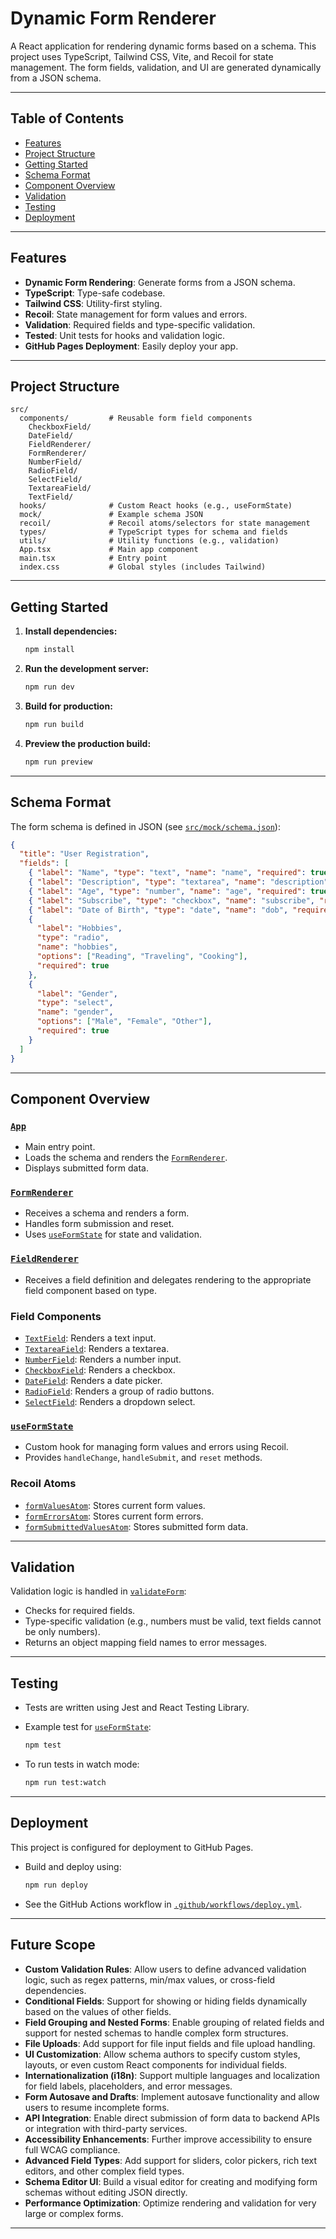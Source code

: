 # Dynamic Form Renderer

A React application for rendering dynamic forms based on a schema. This project uses TypeScript, Tailwind CSS, Vite, and Recoil for state management. The form fields, validation, and UI are generated dynamically from a JSON schema.

---

## Table of Contents

- [Features](#features)
- [Project Structure](#project-structure)
- [Getting Started](#getting-started)
- [Schema Format](#schema-format)
- [Component Overview](#component-overview)
- [Validation](#validation)
- [Testing](#testing)
- [Deployment](#deployment)


---

## Features

- **Dynamic Form Rendering**: Generate forms from a JSON schema.
- **TypeScript**: Type-safe codebase.
- **Tailwind CSS**: Utility-first styling.
- **Recoil**: State management for form values and errors.
- **Validation**: Required fields and type-specific validation.
- **Tested**: Unit tests for hooks and validation logic.
- **GitHub Pages Deployment**: Easily deploy your app.

---

## Project Structure

```
src/
  components/         # Reusable form field components
    CheckboxField/
    DateField/
    FieldRenderer/
    FormRenderer/
    NumberField/
    RadioField/
    SelectField/
    TextareaField/
    TextField/
  hooks/              # Custom React hooks (e.g., useFormState)
  mock/               # Example schema JSON
  recoil/             # Recoil atoms/selectors for state management
  types/              # TypeScript types for schema and fields
  utils/              # Utility functions (e.g., validation)
  App.tsx             # Main app component
  main.tsx            # Entry point
  index.css           # Global styles (includes Tailwind)
```

---

## Getting Started

1. **Install dependencies:**

   ```sh
   npm install
   ```

2. **Run the development server:**

   ```sh
   npm run dev
   ```

3. **Build for production:**

   ```sh
   npm run build
   ```

4. **Preview the production build:**

   ```sh
   npm run preview
   ```

---

## Schema Format

The form schema is defined in JSON (see [`src/mock/schema.json`](src/mock/schema.json)):

```json
{
  "title": "User Registration",
  "fields": [
    { "label": "Name", "type": "text", "name": "name", "required": true },
    { "label": "Description", "type": "textarea", "name": "description", "required": true },
    { "label": "Age", "type": "number", "name": "age", "required": true },
    { "label": "Subscribe", "type": "checkbox", "name": "subscribe", "required": true },
    { "label": "Date of Birth", "type": "date", "name": "dob", "required": true },
    {
      "label": "Hobbies",
      "type": "radio",
      "name": "hobbies",
      "options": ["Reading", "Traveling", "Cooking"],
      "required": true
    },
    {
      "label": "Gender",
      "type": "select",
      "name": "gender",
      "options": ["Male", "Female", "Other"],
      "required": true
    }
  ]
}
```

---

## Component Overview

### [`App`](src/App.tsx)

- Main entry point.
- Loads the schema and renders the [`FormRenderer`](src/components/FormRenderer/FormRenderer.tsx).
- Displays submitted form data.

### [`FormRenderer`](src/components/FormRenderer/FormRenderer.tsx)

- Receives a schema and renders a form.
- Handles form submission and reset.
- Uses [`useFormState`](src/hooks/useFormState.ts) for state and validation.

### [`FieldRenderer`](src/components/FieldRenderer/FieldRenderer.tsx)

- Receives a field definition and delegates rendering to the appropriate field component based on type.

### Field Components

- [`TextField`](src/components/TextField/TextField.tsx): Renders a text input.
- [`TextareaField`](src/components/TextareaField/TextareaField.tsx): Renders a textarea.
- [`NumberField`](src/components/NumberField/NumberField.tsx): Renders a number input.
- [`CheckboxField`](src/components/CheckboxField/CheckboxField.tsx): Renders a checkbox.
- [`DateField`](src/components/DateField/DateField.tsx): Renders a date picker.
- [`RadioField`](src/components/RadioField/RadioField.tsx): Renders a group of radio buttons.
- [`SelectField`](src/components/SelectField/SelectField.tsx): Renders a dropdown select.

### [`useFormState`](src/hooks/useFormState.ts)

- Custom hook for managing form values and errors using Recoil.
- Provides `handleChange`, `handleSubmit`, and `reset` methods.

### Recoil Atoms

- [`formValuesAtom`](src/recoil/atoms.ts): Stores current form values.
- [`formErrorsAtom`](src/recoil/atoms.ts): Stores current form errors.
- [`formSubmittedValuesAtom`](src/recoil/atoms.ts): Stores submitted form data.

---

## Validation

Validation logic is handled in [`validateForm`](src/utils/validation.ts):

- Checks for required fields.
- Type-specific validation (e.g., numbers must be valid, text fields cannot be only numbers).
- Returns an object mapping field names to error messages.

---

## Testing

- Tests are written using Jest and React Testing Library.
- Example test for [`useFormState`](src/hooks/useFormState.test.ts):

  ```sh
  npm test
  ```

- To run tests in watch mode:

  ```sh
  npm run test:watch
  ```

---

## Deployment

This project is configured for deployment to GitHub Pages.

- Build and deploy using:

  ```sh
  npm run deploy
  ```

- See the GitHub Actions workflow in [`.github/workflows/deploy.yml`](.github/workflows/deploy.yml).

---


## Future Scope

- **Custom Validation Rules**: Allow users to define advanced validation logic, such as regex patterns, min/max values, or cross-field dependencies.
- **Conditional Fields**: Support for showing or hiding fields dynamically based on the values of other fields.
- **Field Grouping and Nested Forms**: Enable grouping of related fields and support for nested schemas to handle complex form structures.
- **File Uploads**: Add support for file input fields and file upload handling.
- **UI Customization**: Allow schema authors to specify custom styles, layouts, or even custom React components for individual fields.
- **Internationalization (i18n)**: Support multiple languages and localization for field labels, placeholders, and error messages.
- **Form Autosave and Drafts**: Implement autosave functionality and allow users to resume incomplete forms.
- **API Integration**: Enable direct submission of form data to backend APIs or integration with third-party services.
- **Accessibility Enhancements**: Further improve accessibility to ensure full WCAG compliance.
- **Advanced Field Types**: Add support for sliders, color pickers, rich text editors, and other complex field types.
- **Schema Editor UI**: Build a visual editor for creating and modifying form schemas without editing JSON directly.
- **Performance Optimization**: Optimize rendering and validation for very large or complex forms.

---


